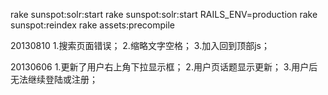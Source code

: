rake sunspot:solr:start 
rake sunspot:solr:start RAILS_ENV=production
rake sunspot:reindex
rake assets:precompile

20130810
1.搜索页面错误；
2.缩略文字空格；
3.加入回到顶部js；

20130606
1.更新了用户右上角下拉显示框；
2.用户页话题显示更新；
3.用户后无法继续登陆或注册；


